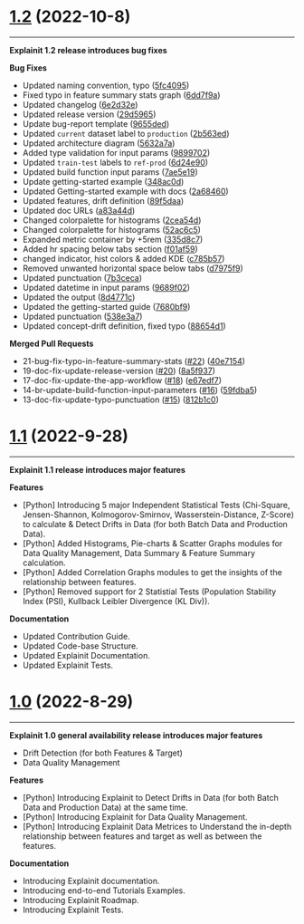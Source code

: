 # [1.2](https://github.com/katonic-dev/explainit) (2022-10-8)

---

**Explainit 1.2 release introduces bug fixes**

**Bug Fixes**

- Updated naming convention, typo ([5fc4095]())
- Fixed typo in feature summary stats graph ([6dd7f9a](https://github.com/katonic-dev/explainit/commit/6dd7f9aa1a64376d460b11b1fe4f0295019d692f))
- Updated changelog ([6e2d32e](https://github.com/katonic-dev/explainit/commit/6e2d32e915ac1d8e7f3c574bfa69a740a9fb5e63))
- Updated release version ([29d5965](https://github.com/katonic-dev/explainit/commit/29d59652c3c57ef3e831effedc562f0f3d81f823))
- Update bug-report template ([9655ded](https://github.com/katonic-dev/explainit/commit/9655ded53bd1cec081841a75c0f97708d05a6cfb))
- Updated `current` dataset label to `production` ([2b563ed](https://github.com/katonic-dev/explainit/commit/2b563edb276790997f73039eb3cb8bf669fe7780))
- Updated architecture diagram ([5632a7a](https://github.com/katonic-dev/explainit/commit/5632a7aee061f1e17cc7506996c20c3d401380b0))
- Added type validation for input params ([9899702](https://github.com/katonic-dev/explainit/commit/9899702d18d571c3bdcc07cfcc10688318412d28))
- Updated `train-test` labels to `ref-prod` ([6d24e90](https://github.com/katonic-dev/explainit/commit/6d24e9000c95ae2644001f49a3f17add415cf5fb))
- Updated build function input params ([7ae5e19](https://github.com/katonic-dev/explainit/commit/7ae5e19f3a479812411e557f8538ece4e3681c3b))
- Update getting-started example ([348ac0d](https://github.com/katonic-dev/explainit/commit/348ac0ddc8f4ebf8d32ec796881e1567686d9c24))
- Updated Getting-started example with docs ([2a68460](https://github.com/katonic-dev/explainit/commit/2a68460782d08e882a9872d345006bf62fe41972))
- Updated features, drift definition ([89f5daa](https://github.com/katonic-dev/explainit/commit/89f5daaaf951b749ea469c27dfa77a167fba5631))
- Updated doc URLs ([a83a44d](https://github.com/katonic-dev/explainit/commit/a83a44db88d85f023fb14a87c7026cd9297e71a3))
- Changed colorpalette for histograms ([2cea54d](https://github.com/katonic-dev/explainit/commit/2cea54dfbe8bf012a5b2cdbdd01983a02636b352))
- Changed colorpalette for histograms ([52ac6c5](https://github.com/katonic-dev/explainit/commit/52ac6c53d2fc520291926fbbdae7c098ea227f0a))
- Expanded metric container by +5rem ([335d8c7](https://github.com/katonic-dev/explainit/commit/335d8c7113785ec94e491b7a3377f3e33204b67a))
- Added hr spacing below tabs section ([f01af59](https://github.com/katonic-dev/explainit/commit/f01af59486847e9a314ebe4c859266b94f8e7d5f))
- changed indicator, hist colors & added KDE ([c785b57](https://github.com/katonic-dev/explainit/commit/c785b57203b4eca1b876346cc0b8cb4f7cfea291))
- Removed unwanted horizontal space below tabs ([d7975f9](https://github.com/katonic-dev/explainit/commit/d7975f949cfb089d7df38336ac2c36306807cf97))
- Updated punctuation ([7b3ceca](https://github.com/katonic-dev/explainit/commit/7b3ceca4d15305d05a908278c946988acaabf290))
- Updated datetime in input params ([9689f02](https://github.com/katonic-dev/explainit/commit/9689f021e4610b6ab44535ab9b9948ba83d68195))
- Updated the output ([8d4771c](https://github.com/katonic-dev/explainit/commit/8d4771c24390f9fdf10658129c1511b7a1e5eca2))
- Updated the getting-started guide ([7680bf9](https://github.com/katonic-dev/explainit/commit/7680bf9db39418f58d90fe51cfebbf3eb8181315))
- Updated punctuation ([538e3a7](https://github.com/katonic-dev/explainit/commit/538e3a7e98c4f2b24ce472cb43c7384dd4169a94))
- Updated concept-drift definition, fixed typo ([88654d1](https://github.com/katonic-dev/explainit/commit/88654d13272dd4c4760cc426366e269055dbe8f9))


**Merged Pull Requests**

- 21-bug-fix-typo-in-feature-summary-stats ([#22](https://github.com/katonic-dev/explainit/pull/22)) ([40e7154](https://github.com/katonic-dev/explainit/commit/40e7154fb44482d6f91f4631b547df429fc84086))
- 19-doc-fix-update-release-version ([#20](https://github.com/katonic-dev/explainit/pull/20)) ([8a5f937](https://github.com/katonic-dev/explainit/commit/8a5f937f3a2c3ea9ce67a1ab7ad7ec8c371a4c18))
- 17-doc-fix-update-the-app-workflow ([#18](https://github.com/katonic-dev/explainit/pull/18)) ([e67edf7](https://github.com/katonic-dev/explainit/commit/e67edf7b15a6f0d7ffc73abd98455703142db826))
- 14-br-update-build-function-input-parameters ([#16](https://github.com/katonic-dev/explainit/pull/16)) ([59fdba5](https://github.com/katonic-dev/explainit/commit/59fdba5c4f74fc4a8a0c86262c2bad126388205b))
- 13-doc-fix-update-typo-punctuation ([#15](https://github.com/katonic-dev/explainit/pull/15)) ([812b1c0](https://github.com/katonic-dev/explainit/commit/812b1c0399dfb5c603406289560cbd095c1b4d7f))


# [1.1](https://github.com/katonic-dev/explainit) (2022-9-28)

---

**Explainit 1.1 release introduces major features**

**Features**

- [Python] Introducing 5 major Independent Statistical Tests (Chi-Square, Jensen-Shannon, Kolmogorov-Smirnov, Wasserstein-Distance, Z-Score) to calculate & Detect Drifts in Data (for both Batch Data and Production Data).
- [Python] Added Histograms, Pie-charts & Scatter Graphs modules for Data Quality Management, Data Summary & Feature Summary calculation.
- [Python] Added Correlation Graphs modules to get the insights of the relationship between features.
- [Python] Removed support for 2 Statistial Tests (Population Stability Index (PSI), Kullback Leibler Divergence (KL Div)).

**Documentation**

- Updated Contribution Guide.
- Updated Code-base Structure.
- Updated Explainit Documentation.
- Updated Explainit Tests.


# [1.0](https://github.com/katonic-dev/explainit) (2022-8-29)

---

**Explainit 1.0 general availability release introduces major features**

- Drift Detection (for both Features & Target)
- Data Quality Management

**Features**

- [Python] Introducing Explainit to Detect Drifts in Data (for both Batch Data and Production Data) at the same time.
- [Python] Introducing Explainit for Data Quality Management.
- [Python] Introducing Explainit Data Metrices to Understand the in-depth relationship between features and target as well as between the features.

**Documentation**

- Introducing Explainit documentation.
- Introducing end-to-end Tutorials Examples.
- Introducing Explainit Roadmap.
- Introducing Explainit Tests.
